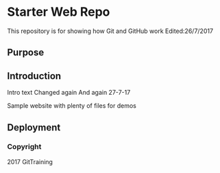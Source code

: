 # Starter Web Repo

This repository is for showing how Git and GitHub work
Edited:26/7/2017
## Purpose

## Introduction
Intro text
Changed again
And again
27-7-17

Sample website with plenty of files for demos

## Deployment


### Copyright
2017 GitTraining
